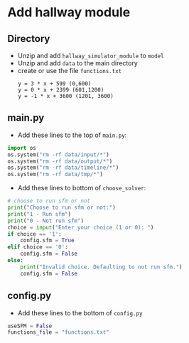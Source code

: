 # Add hallway module

## Directory
- Unzip and add `hallway_simulator_module` to `model`
- Unzip and add `data` to the main directory
- create or use the file `functions.txt`
    ```text
    y = 3 * x + 599 (0,600)
    y = 0 * x + 2399 (601,1200)
    y = -1 * x + 3600 (1201, 3600)
    ```

## main.py
- Add these lines to the top of `main.py`:
```python
import os
os.system("rm -rf data/input/*")
os.system("rm -rf data/output/*")
os.system("rm -rf data/timeline/*")
os.system("rm -rf data/tmp/*")
```

- Add these lines to bottom of `choose_solver`:
```python
# choose to run sfm or not
print("Choose to run sfm or not:")
print("1 - Run sfm")
print("0 - Not run sfm")
choice = input("Enter your choice (1 or 0): ")
if choice == '1':
    config.sfm = True
elif choice == '0':
    config.sfm = False
else:
    print("Invalid choice. Defaulting to not run sfm.")
    config.sfm = False
```

## config.py

- Add these lines to the bottom of `config.py`
```python
useSFM = False
functions_file = "functions.txt"
```

